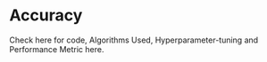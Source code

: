 # Accuracy
Check here for code, Algorithms Used, Hyperparameter-tuning and Performance Metric here.
